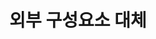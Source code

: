 ---
layout: default
title: 외부 구성요소 대체
nav_order: 5
permalink: /docs/assemblies/components/replace_external_components
parent: 구성요소
grand_parent: 조립품
---